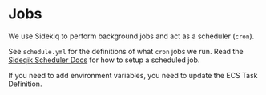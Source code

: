 # Jobs

We use Sidekiq to perform background jobs and act as a scheduler (`cron`).

See `schedule.yml` for the definitions of what `cron` jobs we run. Read the [Sideqik Scheduler Docs](https://github.com/moove-it/sidekiq-scheduler) for how to setup a scheduled job.

If you need to add environment variables, you need to update the ECS Task Definition.
